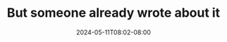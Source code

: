 ---
title: "But someone already wrote about it"
date: "2024-05-11T08:02-08:00"
tags: ["blogging"]
description: "One of the most common reasons people give when they tell (to others or quite often, to themselves; been there, done that) why they don’t blog is “But someone already wrote about it”. This is especially true for technical writing."
link: "https://hamatti.org/posts/but-someone-already-wrote-about-it/"
---